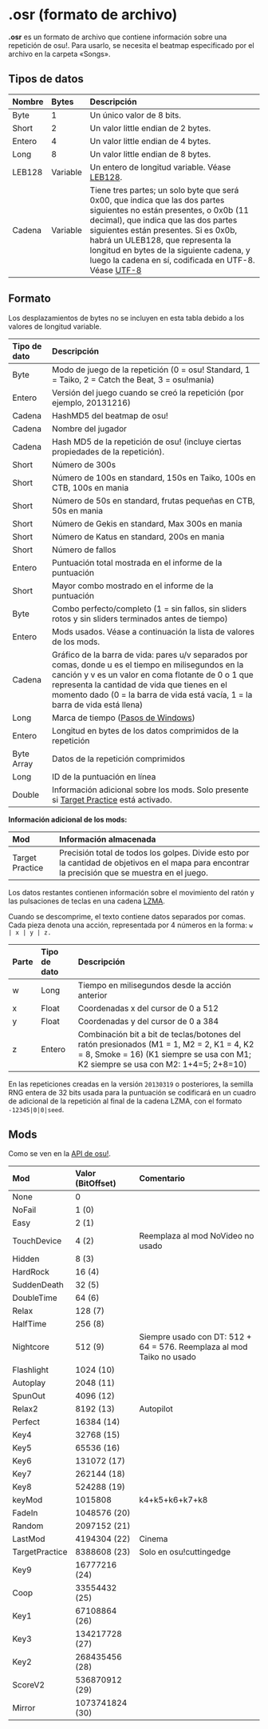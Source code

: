 # .osr (formato de archivo)

**.osr** es un formato de archivo que contiene información sobre una repetición de osu!. Para usarlo, se necesita el beatmap especificado por el archivo en la carpeta «Songs».

## Tipos de datos

| Nombre | Bytes | Descripción |
| :-- | :-- | :-- |
| Byte | 1 | Un único valor de 8 bits. |
| Short | 2 | Un valor little endian de 2 bytes. |
| Entero | 4 | Un valor little endian de 4 bytes. |
| Long | 8 | Un valor little endian de 8 bytes. |
| LEB128 | Variable | Un entero de longitud variable. Véase [LEB128](https://en.wikipedia.org/wiki/LEB128). |
| Cadena | Variable | Tiene tres partes; un solo byte que será 0x00, que indica que las dos partes siguientes no están presentes, o 0x0b (11 decimal), que indica que las dos partes siguientes están presentes. Si es 0x0b, habrá un ULEB128, que representa la longitud en bytes de la siguiente cadena, y luego la cadena en sí, codificada en UTF-8. Véase [UTF-8](https://es.wikipedia.org/wiki/UTF-8) |

## Formato

Los desplazamientos de bytes no se incluyen en esta tabla debido a los valores de longitud variable.

| Tipo de dato | Descripción |
| :-- | :-- |
| Byte | Modo de juego de la repetición (0 = osu! Standard, 1 = Taiko, 2 = Catch the Beat, 3 = osu!mania) |
| Entero | Versión del juego cuando se creó la repetición (por ejemplo, 20131216) |
| Cadena | HashMD5 del beatmap de osu! |
| Cadena | Nombre del jugador |
| Cadena | Hash MD5 de la repetición de osu! (incluye ciertas propiedades de la repetición). |
| Short | Número de 300s |
| Short | Número de 100s en standard, 150s en Taiko, 100s en CTB, 100s en mania |
| Short | Número de 50s en standard, frutas pequeñas en CTB, 50s en mania |
| Short | Número de Gekis en standard, Max 300s en mania |
| Short | Número de Katus en standard, 200s en mania |
| Short | Número de fallos |
| Entero | Puntuación total mostrada en el informe de la puntuación |
| Short | Mayor combo mostrado en el informe de la puntuación |
| Byte | Combo perfecto/completo (1 = sin fallos, sin sliders rotos y sin sliders terminados antes de tiempo) |
| Entero | Mods usados. Véase a continuación la lista de valores de los mods. |
| Cadena | Gráfico de la barra de vida: pares u/v separados por comas, donde u es el tiempo en milisegundos en la canción y v es un valor en coma flotante de 0 o 1 que representa la cantidad de vida que tienes en el momento dado (0 = la barra de vida está vacía, 1 = la barra de vida está llena) |
| Long | Marca de tiempo ([Pasos de Windows](https://learn.microsoft.com/es-es/dotnet/api/system.datetime.ticks)) |
| Entero | Longitud en bytes de los datos comprimidos de la repetición |
| Byte Array | Datos de la repetición comprimidos |
| Long | ID de la puntuación en línea |
| Double | Información adicional sobre los mods. Solo presente si [Target Practice](/wiki/Gameplay/Game_modifier/Target_Practice) está activado. |

**Información adicional de los mods:**

| Mod | Información almacenada |
| :-- | :-- |
| Target Practice | Precisión total de todos los golpes. Divide esto por la cantidad de objetivos en el mapa para encontrar la precisión que se muestra en el juego. |

Los datos restantes contienen información sobre el movimiento del ratón y las pulsaciones de teclas en una cadena [LZMA](https://es.wikipedia.org/wiki/LZMA).

Cuando se descomprime, el texto contiene datos separados por comas. Cada pieza denota una acción, representada por 4 números en la forma: `w | x | y | z.`

| Parte | Tipo de dato | Descripción |
| :-- | :-- | :-- |
| w | Long | Tiempo en milisegundos desde la acción anterior |
| x | Float | Coordenadas x del cursor de 0 a 512 |
| y | Float | Coordenadas y del cursor de 0 a 384 |
| z | Entero | Combinación bit a bit de teclas/botones del ratón presionados (M1 = 1, M2 = 2, K1 = 4, K2 = 8, Smoke = 16) (K1 siempre se usa con M1; K2 siempre se usa con M2: 1+4=5; 2+8=10) |

En las repeticiones creadas en la versión `20130319` o posteriores, la semilla RNG entera de 32 bits usada para la puntuación se codificará en un cuadro de adicional de la repetición al final de la cadena LZMA, con el formato `-12345|0|0|seed`.

## Mods

Como se ven en la [API de osu!](https://github.com/ppy/osu-api/wiki#mods).

| Mod | Valor (BitOffset) | Comentario |
| :-- | :-- | :-- |
| None | 0 |  |
| NoFail | 1 (0) |  |
| Easy | 2 (1) |  |
| TouchDevice | 4 (2) | Reemplaza al mod NoVideo no usado |
| Hidden | 8 (3) |  |
| HardRock | 16 (4) |  |
| SuddenDeath | 32 (5) |  |
| DoubleTime | 64 (6) |  |
| Relax | 128 (7) |  |
| HalfTime | 256 (8) |  |
| Nightcore | 512 (9) | Siempre usado con DT: 512 + 64 = 576. Reemplaza al mod Taiko no usado |
| Flashlight | 1024 (10) |  |
| Autoplay | 2048 (11) |  |
| SpunOut | 4096 (12) |  |
| Relax2 | 8192 (13) | Autopilot |
| Perfect | 16384 (14) |  |
| Key4 | 32768 (15) |  |
| Key5 | 65536 (16) |  |
| Key6 | 131072 (17) |  |
| Key7 | 262144 (18) |  |
| Key8 | 524288 (19) |  |
| keyMod | 1015808 | k4+k5+k6+k7+k8 |
| FadeIn | 1048576 (20) |  |
| Random | 2097152 (21) |  |
| LastMod | 4194304 (22) | Cinema |
| TargetPractice | 8388608 (23) | Solo en osu!cuttingedge |
| Key9 | 16777216 (24) |  |
| Coop | 33554432 (25) |  |
| Key1 | 67108864 (26) |  |
| Key3 | 134217728 (27) |  |
| Key2 | 268435456 (28) |  |
| ScoreV2 | 536870912 (29) |  |
| Mirror | 1073741824 (30) |  |
